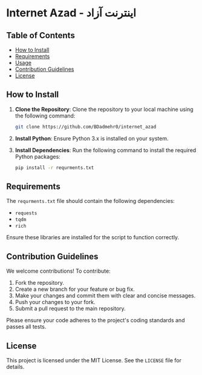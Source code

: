 # Internet Azad - اینترنت آزاد

## Table of Contents
- [How to Install](#how-to-install)
- [Requirements](#requirements)
- [Usage](#usage)
- [Contribution Guidelines](#contribution-guidelines)
- [License](#license)

## How to Install

1. **Clone the Repository**: Clone the repository to your local machine using the following command:
   ```bash
   git clone https://github.com/BDadmehr0/internet_azad
   ```

2. **Install Python**: Ensure Python 3.x is installed on your system.

3. **Install Dependencies**: Run the following command to install the required Python packages:
   ```bash
   pip install -r requrments.txt
   ```

## Requirements

The `requrments.txt` file should contain the following dependencies:
- `requests`
- `tqdm`
- `rich`

Ensure these libraries are installed for the script to function correctly.

## Contribution Guidelines

We welcome contributions! To contribute:
1. Fork the repository.
2. Create a new branch for your feature or bug fix.
3. Make your changes and commit them with clear and concise messages.
4. Push your changes to your fork.
5. Submit a pull request to the main repository.

Please ensure your code adheres to the project's coding standards and passes all tests.

## License

This project is licensed under the MIT License. See the `LICENSE` file for details.
